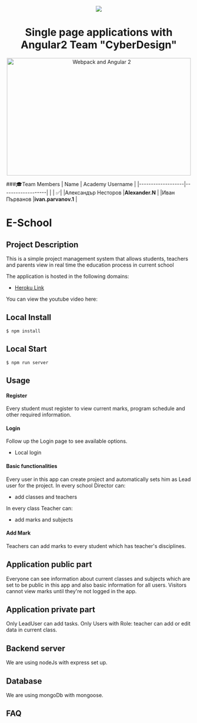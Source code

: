 <p align="center">
<a href="http://academy.telerik.com/">
<img src="https://camo.githubusercontent.com/08ecbe7b67d65cc7c6990787e2836b27b4296f2d/68747470733a2f2f7261772e6769746875622e636f6d2f666c65787472792f54656c6572696b2d41636164656d792f6d61737465722f50726f6772616d6d696e6725323077697468253230432532332f436f6465732f4f746865722f54656c6572696b2e706e67"/>
</a>

<h1 align="center">Single page applications with Angular2 Team "CyberDesign"</h1>

<p align="center">
    <img src="https://cloud.githubusercontent.com/assets/1016365/9863762/a84fed4a-5af7-11e5-9dde-d5da01e797e7.png" alt="Webpack and Angular 2" width="500" height="320"/>
</p>

###:mortar_board:Team Members
| Name              | Academy Username      	|
|-------------------|-------------------|
|                   | :white_check_mark:|
|Александър Несторов |__Alexander.N__	        |
|Иван Първанов |__ivan.parvanov.1__	        |

# E-School

## Project Description  

This is a simple project management system that allows students, teachers and parents view in real time the education process in current school

The application is hosted in the following domains:
- <a href="https://cyber-design.herokuapp.com/">Heroku Link</a>

You can view the youtube video here:

## Local Install
    $ npm install
    
## Local Start
    $ npm run server

## Usage

#### Register

Every student must register to view current marks, program schedule and other required information.

#### Login

Follow up the Login page to see available options.

- Local login

#### Basic functionalities

 Every user in this app can create project and automatically sets him as Lead user for the project.
 In every school Director can:
 
 - add classes and teachers
 
 In every class Teacher can:
 - add marks and subjects

#### Add Mark

Teachers can add marks to every student which has teacher's disciplines.

## Application public part

Everyone can see information about current classes and subjects which are set to be public in this app and also basic information for all users.
Visitors cannot view marks until they're not logged in the app.

## Application private part

Only LeadUser can add tasks.
Only Users with Role: teacher can add or edit data in current class.

## Backend server

We are using nodeJs with express set up.

## Database

We are using mongoDb with mongoose.

## FAQ

